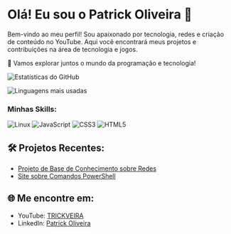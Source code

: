 # Olá! Eu sou o Patrick Oliveira 👋

Bem-vindo ao meu perfil! Sou apaixonado por tecnologia, redes e criação de conteúdo no YouTube. Aqui você encontrará meus projetos e contribuições na área de tecnologia e jogos.

🌟 Vamos explorar juntos o mundo da programação e tecnologia!

![Estatísticas do GitHub](https://github-readme-stats.vercel.app/api?username=trickveiraoficial&show_icons=true&theme=dracula)

![Linguagens mais usadas](https://github-readme-stats.vercel.app/api/top-langs/?username=trickveiraoficial&layout=compact&theme=dracula)

### Minhas Skills:
![Linux](https://img.shields.io/badge/-Linux-05122A?style=flat&logo=linux)
![JavaScript](https://img.shields.io/badge/-JavaScript-05122A?style=flat&logo=javascript)
![CSS3](https://img.shields.io/badge/-CSS3-05122A?style=flat&logo=css3)
![HTML5](https://img.shields.io/badge/-HTML5-05122A?style=flat&logo=html5)

## 🛠️ Projetos Recentes:

- [Projeto de Base de Conhecimento sobre Redes](https://github.com/trickveiraoficial/base-conhecimento-redes)
- [Site sobre Comandos PowerShell](https://github.com/trickveiraoficial/powershell-comandos)


## 🌐 Me encontre em:

- YouTube: [TRICKVEIRA](https://www.youtube.com/c/TRICKVEIRA)
- LinkedIn: [Patrick Oliveira](https://www.linkedin.com/in/ids-oliveira)



